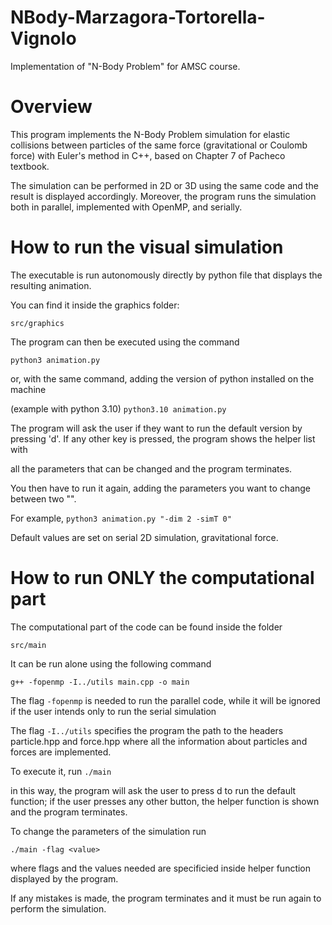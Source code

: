 # NBody-Marzagora-Tortorella-Vignolo
Implementation of "N-Body Problem" for AMSC course.

# Overview
This program implements the N-Body Problem simulation for elastic collisions between particles of the same force (gravitational or Coulomb force) with Euler's method in C++, based on Chapter 7 of Pacheco textbook.

The simulation can be performed in 2D or 3D using the same code and the result is displayed accordingly.
Moreover, the program runs the simulation both in parallel, implemented with OpenMP, and serially. 

# How to run the visual simulation 

The executable is run autonomously directly by python file that displays the resulting animation.

You can find it inside the graphics folder:

`src/graphics`

The program can then be executed using the command

`python3 animation.py`

or, with the same command, adding the version of python installed on the machine

(example with python 3.10)
`python3.10 animation.py`

The program will ask the user if they want to run the default version by pressing 'd'. If any other key is pressed, the program shows the helper list with 

all the parameters that can be changed and the program terminates.

You then have to run it again, adding the parameters you want to change between two "".

For example, 
`python3 animation.py "-dim 2 -simT 0"`

Default values are set on serial 2D simulation, gravitational force.


# How to run ONLY the computational part

The computational part of the code can be found inside the folder

`src/main`

It can be run alone using the following command

`g++ -fopenmp -I../utils main.cpp -o main`

The flag `-fopenmp` is needed to run the parallel code, while it will be ignored if the user intends only to run the serial simulation

The flag `-I../utils` specifies the program the path to the headers particle.hpp and force.hpp where all the information about particles and forces are implemented.

To execute it, run `./main ` 

in this way, the program will ask the user to press d to run the default function; if the user presses any other button, the helper function is shown and the program terminates. 

To change the parameters of the simulation run 

`./main -flag <value>`

where flags and the values needed are specificied inside helper function displayed by the program.

If any mistakes is made, the program terminates and it must be run again to perform the simulation.
